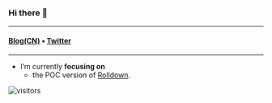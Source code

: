 ### Hi there 👋

---

<h4>
  <a href="https://yunfeihe.notion.site/Yunfei-He-877eea4afabc4fdfafa86969bd08f611">Blog(CN)</a> • <a href="https://twitter.com/iheyunfei">Twitter</a>
</h4>

---

<!--
**iheyunfei/iheyunfei** is a ✨ _special_ ✨ repository because its `README.md` (this file) appears on your GitHub profile.

Here are some ideas to get you started:

- 🔭 I’m currently focus on ...
- 🌱 I’m currently learning ...
- 👯 I’m looking to collaborate on ...
- 🤔 I’m looking for help with ...
- 💬 Ask me about ...
- 📫 How to reach me: ...
- 😄 Pronouns: ...
- ⚡ Fun fact: ...
-->

- I’m currently **focusing on**
  - the POC version of [Rolldown](https://github.com/Brooooooklyn/rolldown).

![visitors](https://visitor-badge.glitch.me/badge?page_id=iheyunfei.iheyunfei-badge&left_color=green&right_color=red)
